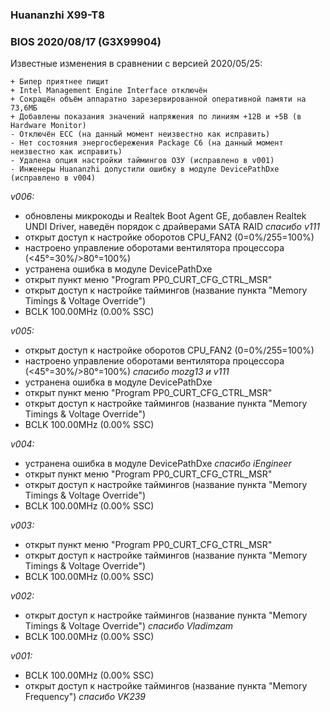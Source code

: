 ### Huananzhi X99-T8
### BIOS 2020/08/17 (G3X99904)
Известные изменения в сравнении с версией 2020/05/25:

    + Бипер приятнее пищит
    + Intel Management Engine Interface отключён
    + Сокращён объём аппаратно зарезервированной оперативной памяти на 73,6МБ
    + Добавлены показания значений напряжения по линиям +12В и +5В (в Hardware Monitor)
    - Отключён ECC (на данный момент неизвестно как исправить)
    - Нет состояния энергосбережения Package C6 (на данный момент неизвестно как исправить)
    - Удалена опция настройки таймингов ОЗУ (исправлено в v001)
    - Инженеры Huananzhi допустили ошибку в модуле DevicePathDxe (исправлено в v004)

*v006:*
* обновлены микрокоды и Realtek Boot Agent GE, добавлен Realtek UNDI Driver, наведён порядок с драйверами SATA RAID *спасибо v111*
* открыт доступ к настройке оборотов CPU_FAN2 (0=0%/255=100%)
* настроено управление оборотами вентилятора процессора (<45°=30%/>80°=100%)
* устранена ошибка в модуле DevicePathDxe
* открыт пункт меню "Program PP0_CURT_CFG_CTRL_MSR"
* открыт доступ к настройке таймингов (название пункта "Memory Timings & Voltage Override")
* BCLK 100.00MHz (0.00% SSC)

*v005:*
* открыт доступ к настройке оборотов CPU_FAN2 (0=0%/255=100%)
* настроено управление оборотами вентилятора процессора (<45°=30%/>80°=100%) *спасибо mozg13 и v111*
* устранена ошибка в модуле DevicePathDxe
* открыт пункт меню "Program PP0_CURT_CFG_CTRL_MSR"
* открыт доступ к настройке таймингов (название пункта "Memory Timings & Voltage Override")
* BCLK 100.00MHz (0.00% SSC)

*v004:*
* устранена ошибка в модуле DevicePathDxe *спасибо iEngineer*
* открыт пункт меню "Program PP0_CURT_CFG_CTRL_MSR"
* открыт доступ к настройке таймингов (название пункта "Memory Timings & Voltage Override")
* BCLK 100.00MHz (0.00% SSC)

*v003:*
* открыт пункт меню "Program PP0_CURT_CFG_CTRL_MSR"
* открыт доступ к настройке таймингов (название пункта "Memory Timings & Voltage Override")
* BCLK 100.00MHz (0.00% SSC)

*v002:*
* открыт доступ к настройке таймингов (название пункта "Memory Timings & Voltage Override") *спасибо Vladimzam*
* BCLK 100.00MHz (0.00% SSC)

*v001:*
* BCLK 100.00MHz (0.00% SSC)
* открыт доступ к настройке таймингов (название пункта "Memory Frequency") *спасибо VK239*
